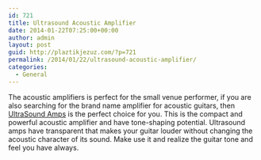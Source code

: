 ```yaml
---
id: 721
title: Ultrasound Acoustic Amplifier
date: 2014-01-22T07:25:00+00:00
author: admin
layout: post
guid: http://plaztikjezuz.com/?p=721
permalink: /2014/01/22/ultrasound-acoustic-amplifier/
categories:
  - General
---
```

The acoustic amplifiers is perfect for the small venue performer, if you are also searching for the brand name amplifier for acoustic guitars, then [UltraSound Amps](http://www.guitarcenter.com/UltraSound.gc) is the perfect choice for you. This is the compact and powerful acoustic amplifier and have tone-shaping potential. Ultrasound amps have transparent that makes your guitar louder without changing the acoustic character of its sound. Make use it and realize the guitar tone and feel you have always.